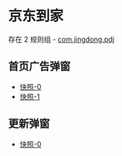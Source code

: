 # 京东到家

存在 2 规则组 - [com.jingdong.pdj](/src/apps/com.jingdong.pdj.ts)

## 首页广告弹窗

- [快照-0](https://i.gkd.li/import/import/13217796)
- [快照-1](https://i.gkd.li/import/import/13223282)

## 更新弹窗

- [快照-0](https://i.gkd.li/import/import/13217634)
